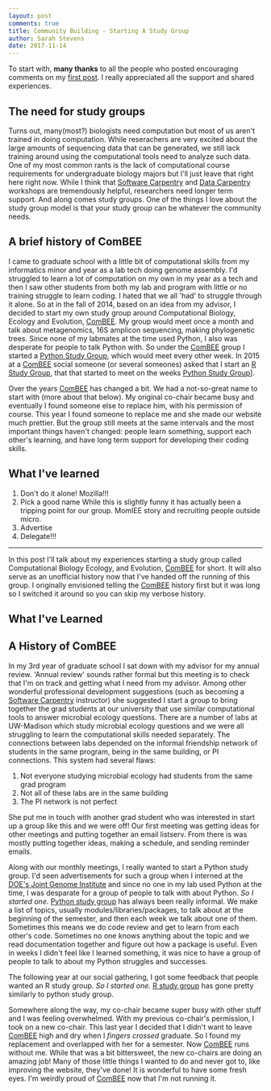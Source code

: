 ```yaml
---
layout: post
comments: true
title: Community Building - Starting A Study Group
author: Sarah Stevens
date: 2017-11-14
---
```


To start with, **many thanks** to all the people who posted encouraging comments on my [first post](firstpost).
I really appreciated all the support and shared experiences.

## The need for study groups

Turns out, many(most?) biologists need computation but most of us aren't trained in doing computation.
While reserachers are very excited about the large amounts of sequencing data that can be generated, we still lack training around using the computational tools need to analyze such data.
One of my most common rants is the lack of computational course requirements for undergraduate biology majors but I'll just leave that right here right now.
While I think that [Software Carpentry](swc) and [Data Carpentry](dc) workshops are tremendously helpful, researchers need longer term support.
And along comes study groups.
One of the things I love about the study group model is that your study group can be whatever the community needs.

## A brief history of ComBEE

I came to graduate school with a little bit of computational skills from my informatics minor and year as a lab tech doing genome assembly.
I'd struggled to learn a lot of computation on my own in my year as a tech and then I saw other students from both my lab and program with little or no training struggle to learn coding.
I hated that we all 'had' to struggle through it alone.
So at in the fall of 2014, based on an idea from my advisor, I decided to start my own study group around Computational Biology, Ecology and Evolution, [ComBEE](combee).
My group would meet once a month and talk about metagenomics, 16S amplicon sequencing, making phylogenetic trees.
Since none of my labmates at the time used Python, I also was desperate for people to talk Python with.
So under the [ComBEE](combee) group I started a [Python Study Group](psg), which would meet every other week.
In 2015 at a [ComBEE](combee) social someone (or several someones) asked that I start an [R Study Group](rsg), that that started to meet on the weeks [Python Study Group](psg)].

Over the years [ComBEE](combee) has changed a bit.
We had a not-so-great name to start with (more about that below).
My original co-chair became busy and eventually I found someone else to replace him, with his permission of course.
This year I found someone to replace me and she made our website much prettier.
But the group still meets at the same intervals and the most important things haven't changed: people learn something, support each other's learning, and have long term support for developing their coding skills.

## What I've learned

1. Don't do it alone!
Mozilla!!!
2. Pick a good name
While this is slightly funny it has actually been a tripping point for our group. MomIEE story and recruiting people outside micro.
3. Advertise
4. Delegate!!!

----------------------------

In this post I'll talk about my experiences starting a study group called Computational Biology Ecology, and Evolution, [ComBEE](combee) for short.
It will also serve as an unofficial history now that I've handed off the running of this group.
I originally envisioned telling the [ComBEE](combee) history first but it was long so I switched it around so you can skip my verbose history.

## What I've Learned



## A History of ComBEE
In my 3rd year of graduate school I sat down with my advisor for my annual review.
'Annual review' sounds rather formal but this meeting is to check that I'm on track and getting what I need from my advisor. 
Among other wonderful professional development suggestions (such as becoming a [Software Carpentry](swc) instructor) she suggested I start a group to bring together the grad students at our university that use similar computational tools to answer microbial ecology questions.
There are a number of labs at UW-Madison which study microbial ecology questions and we were all struggling to learn the computational skills needed separately.
The connections between labs depended on the informal friendship network of students in the same program, being in the same building, or PI connections.
This system had several flaws:
1. Not everyone studying microbial ecology had students from the same grad program
2. Not all of these labs are in the same building
3. The PI network is not perfect

She put me in touch with another grad student who was interested in start up a group like this and we were off!
Our first meeting was getting ideas for other meetings and putting together an email listserv.
From there is was mostly putting together ideas, making a schedule, and sending reminder emails.

Along with our monthly meetings, I really wanted to start a Python study group.
I'd seen advertisements for such a group when I interned at the [DOE's Joint Genome Institute](jgi) and since no one in my lab used Python at the time, I was desparate for a group of people to talk with about Python.
*So I started one.*
[Python study group](psg) has always been really informal.
We make a list of topics, usually modules/libraries/packages, to talk about at the beginning of the semester, and then each week we talk about one of them.
Sometimes this means we do code review and get to learn from each other's code.
Sometimes no one knows anything about the topic and we read documentation together and figure out how a package is useful.
Even in weeks I didn't feel like I learned something, it was nice to have a group of people to talk to about my Python struggles and successes.

The following year at our social gathering, I got some feedback that people wanted an R study group.
*So I started one.*
[R study group](rsg) has gone pretty similarly to python study group.

Somewhere along the way, my co-chair became super busy with other stuff and I was feeling overwhelmed.
With my previous co-chair's permission, I took on a new co-chair.
This last year I decided that I didn't want to leave [ComBEE](combee) high and dry when I *fingers crossed* graduate.
So I found my replacement and overlapped with her for a semester.
Now [ComBEE](combee) runs without me.
While that was a bit bittersweet, the new co-chairs are doing an amazing job!
Many of those little things I wanted to do and never got to, like improving the website, they've done!
It is wonderful to have some fresh eyes.
I'm weirdly proud of [ComBEE](combee) now that I'm not running it.


[firstpost]: _posts/2017-10-31-firstpost.md
[swc]: https://software-carpentry.org/
[dc]: http://www.datacarpentry.org/
[mozilla]: https://science.mozilla.org/
[mozilla-sg]: https://science.mozilla.org/programs/studygroups
[swc-environment]: https://carpentries.github.io/instructor-training/08-motivation/
[swc-feedback]: https://carpentries.github.io/instructor-training/06-feedback/
[combee]: combee-uw-madison.github.io
[psg]:
[rsg]: 
